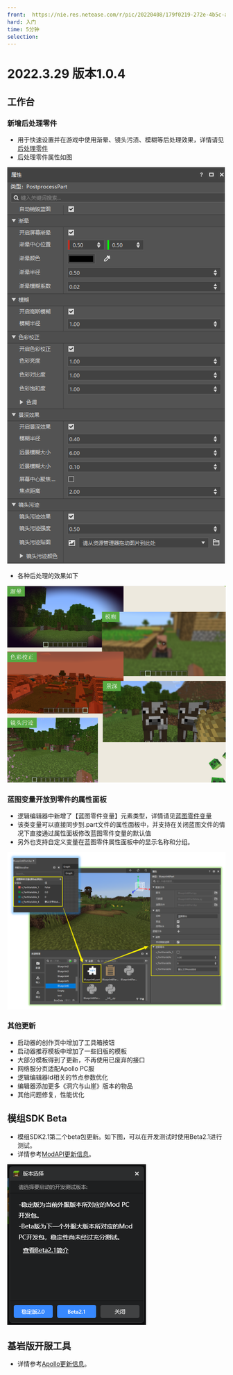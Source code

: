 ```yaml
---
front: 	https://nie.res.netease.com/r/pic/20220408/179f0219-272e-4b5c-a2e1-648d9aaa9de8.png
hard: 入门
time: 5分钟
selection:
---
```


# 2022.3.29 版本1.0.4

## 工作台

### 新增后处理零件

- 用于快速设置并在游戏中使用渐晕、镜头污渍、模糊等后处理效果，详情请见[后处理零件](../../20-玩法开发/11-组装简单玩法/11-内置零件/06-后处理零件.md)
- 后处理零件属性如图

![image-20220328152323829](./images/image-20220328152323829.png)

- 各种后处理的效果如下

![image-20220328153745316](./images/image-20220328153745316.png)

### 蓝图变量开放到零件的属性面板

- 逻辑编辑器中新增了【蓝图零件变量】元素类型，详情请见[蓝图零件变量](../../20-玩法开发/12-可视化编程/10-新版逻辑编辑器使用说明/40-脚本元素.md#变量)
- 该类变量可以直接同步到.part文件的属性面板中，并支持在关闭蓝图文件的情况下直接通过属性面板修改蓝图零件变量的默认值
- 另外也支持自定义变量在蓝图零件属性面板中的显示名称和分组。

![image-20220328175311402](./images/image-20220328175311402.png)

### 其他更新

- 启动器的创作页中增加了工具箱按钮
- 启动器推荐模板中增加了一些旧版的模板
- 大部分模板得到了更新，不再使用已废弃的接口
- 网络服分页适配Apollo PC服
- 逻辑编辑器Id相关的节点参数优化
- 编辑器添加更多《洞穴与山崖》版本的物品
- 其他问题修复，性能优化

## 模组SDK Beta

- 模组SDK2.1第二个beta包更新。如下图，可以在开发测试时使用Beta2.1进行测试。
- 详情参考<a href="../../../mcdocs/1-ModAPI/更新信息/2.1.html" rel="noopenner">ModAPI更新信息</a>。

![image-20220314161041245](./images/image-20220314161041245.png)

## 基岩版开服工具

- 详情参考<a href="../../../mcdocs/2-Apollo/0-Apollo更新信息.html" rel="noopenner">Apollo更新信息</a>。

